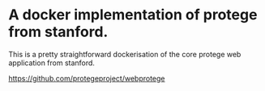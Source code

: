 # A docker implementation of protege from stanford.

This is a pretty straightforward dockerisation of the core protege web application from stanford. 

https://github.com/protegeproject/webprotege
